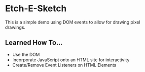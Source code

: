 # Etch-E-Sketch

This is a simple demo using DOM events to allow for drawing pixel drawings.


## Learned How To...
- Use the DOM
- Incorporate JavaScript onto an HTML site for interactivity
- Create/Remove Event Listeners on HTML Elements
